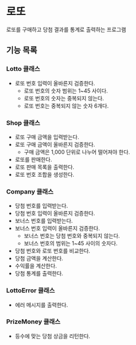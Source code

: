 # 로또
로또를 구매하고 당첨 결과를 통계로 출력하는 프로그램

## 기능 목록
### Lotto 클래스
- 로또 번호 입력이 올바른지 검증한다.
  - 로또 번호의 숫자 범위는 1~45 사이다.
  - 로또 번호의 숫자는 중복되지 않는다.
  - 로또 번호는 중복되지 않는 숫자 6개다.

### Shop 클래스
- 로또 구매 금액을 입력받는다.
- 로또 구매 금액이 올바른지 검증한다.
  - 구매 금액은 1,000 단위로 나누어 떨어져야 한다.
- 로또를 판매한다.
- 로또 판매 목록을 출력한다.
- 로또 번호 조합을 생성한다.

### Company 클래스
- 당첨 번호를 입력받는다.
- 당첨 번호 입력이 올바른지 검증한다.
- 보너스 번호를 입력받는다.
- 보너스 번호 입력이 올바른지 검증한다.
  - 보너스 번호는 당첨 번호와 중복되지 않는다.
  - 보너스 번호의 범위는 1~45 사이의 숫자다.
- 당첨 번호와 로또 번호를 비교한다.
- 당첨 금액을 계산한다.
- 수익률을 계산한다.
- 당첨 통계를 출력한다.



### LottoError 클래스
- 에러 메시지를 출력한다.

### PrizeMoney 클래스
- 등수에 맞는 당첨 상금을 리턴한다.